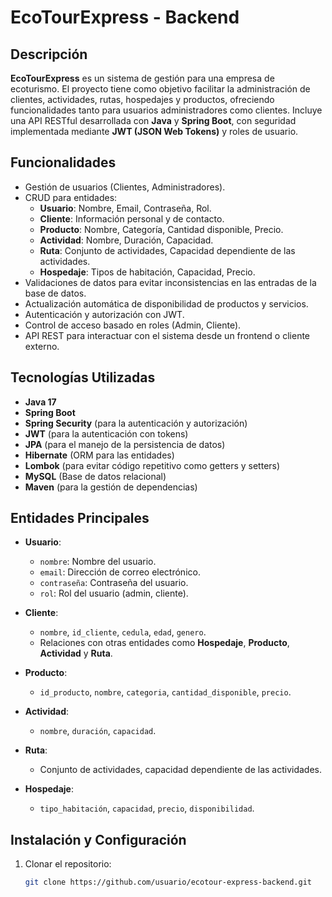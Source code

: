 # EcoTourExpress - Backend

## Descripción

**EcoTourExpress** es un sistema de gestión para una empresa de ecoturismo. El proyecto tiene como objetivo facilitar la administración de clientes, actividades, rutas, hospedajes y productos, ofreciendo funcionalidades tanto para usuarios administradores como clientes. Incluye una API RESTful desarrollada con **Java** y **Spring Boot**, con seguridad implementada mediante **JWT (JSON Web Tokens)** y roles de usuario.

## Funcionalidades

- Gestión de usuarios (Clientes, Administradores).
- CRUD para entidades:
  - **Usuario**: Nombre, Email, Contraseña, Rol.
  - **Cliente**: Información personal y de contacto.
  - **Producto**: Nombre, Categoría, Cantidad disponible, Precio.
  - **Actividad**: Nombre, Duración, Capacidad.
  - **Ruta**: Conjunto de actividades, Capacidad dependiente de las actividades.
  - **Hospedaje**: Tipos de habitación, Capacidad, Precio.
- Validaciones de datos para evitar inconsistencias en las entradas de la base de datos.
- Actualización automática de disponibilidad de productos y servicios.
- Autenticación y autorización con JWT.
- Control de acceso basado en roles (Admin, Cliente).
- API REST para interactuar con el sistema desde un frontend o cliente externo.

## Tecnologías Utilizadas

- **Java 17**
- **Spring Boot**
- **Spring Security** (para la autenticación y autorización)
- **JWT** (para la autenticación con tokens)
- **JPA** (para el manejo de la persistencia de datos)
- **Hibernate** (ORM para las entidades)
- **Lombok** (para evitar código repetitivo como getters y setters)
- **MySQL** (Base de datos relacional)
- **Maven** (para la gestión de dependencias)

## Entidades Principales

- **Usuario**:
  - `nombre`: Nombre del usuario.
  - `email`: Dirección de correo electrónico.
  - `contraseña`: Contraseña del usuario.
  - `rol`: Rol del usuario (admin, cliente).
  
- **Cliente**:
  - `nombre`, `id_cliente`, `cedula`, `edad`, `genero`.
  - Relaciones con otras entidades como **Hospedaje**, **Producto**, **Actividad** y **Ruta**.

- **Producto**:
  - `id_producto`, `nombre`, `categoria`, `cantidad_disponible`, `precio`.
  
- **Actividad**:
  - `nombre`, `duración`, `capacidad`.
  
- **Ruta**:
  - Conjunto de actividades, capacidad dependiente de las actividades.
  
- **Hospedaje**:
  - `tipo_habitación`, `capacidad`, `precio`, `disponibilidad`.

## Instalación y Configuración

1. Clonar el repositorio:

   ```bash
   git clone https://github.com/usuario/ecotour-express-backend.git
